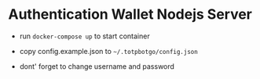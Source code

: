 # Authentication Wallet Nodejs Server

- run `docker-compose up` to start container

- copy config.example.json to `~/.totpbotgo/config.json`

- dont' forget to change username and password
